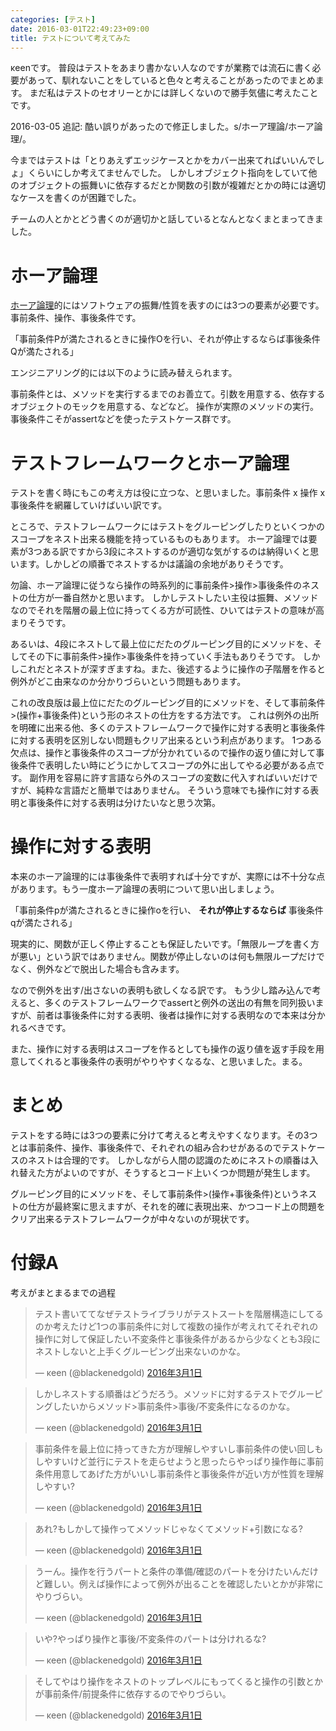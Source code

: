 ```yaml
---
categories: [テスト]
date: 2016-03-01T22:49:23+09:00
title: テストについて考えてみた
---
```

κeenです。
普段はテストをあまり書かない人なのですが業務では流石に書く必要があって、馴れないことをしていると色々と考えることがあったのでまとめます。
まだ私はテストのセオリーとかには詳しくないので勝手気儘に考えたことです。
<!--more-->

2016-03-05 追記:
酷い誤りがあったので修正しました。s/ホーア理論/ホーア論理/。


今まではテストは「とりあえずエッジケースとかをカバー出来てればいいんでしょ」くらいにしか考えてませんでした。
しかしオブジェクト指向をしていて他のオブジェクトの振舞いに依存するだとか関数の引数が複雑だとかの時には適切なケースを書くのが困難でした。

チームの人とかとどう書くのが適切かと話しているとなんとなくまとまってきました。

# ホーア論理
[ホーア論理](http://proofcafe.org/sf/Hoare_J.html)的にはソフトウェアの振舞/性質を表すのには3つの要素が必要です。事前条件、操作、事後条件です。

「事前条件Pが満たされるときに操作Oを行い、それが停止するならば事後条件Qが満たされる」

エンジニアリング的には以下のように読み替えられます。

事前条件とは、メソッドを実行するまでのお善立て。引数を用意する、依存するオブジェクトのモックを用意する、などなど。
操作が実際のメソッドの実行。
事後条件こそがassertなどを使ったテストケース群です。

# テストフレームワークとホーア論理
テストを書く時にもこの考え方は役に立つな、と思いました。事前条件 x 操作 x 事後条件を網羅していけばいい訳です。

ところで、テストフレームワークにはテストをグルーピングしたりといくつかのスコープをネスト出来る機能を持っているものもあります。
ホーア論理では要素が3つある訳ですから3段にネストするのが適切な気がするのは納得いくと思います。しかしどの順番でネストするかは議論の余地がありそうです。

勿論、ホーア論理に従うなら操作の時系列的に事前条件>操作>事後条件のネストの仕方が一番自然かと思います。
しかしテストしたい主役は振舞、メソッドなのでそれを階層の最上位に持ってくる方が可読性、ひいてはテストの意味が高まりそうです。

あるいは、4段にネストして最上位にだたのグルーピング目的にメソッドを、そしてその下に事前条件>操作>事後条件を持っていく手法もありそうです。
しかしこれだとネストが深すぎますね。また、後述するように操作の子階層を作ると例外がどこ由来なのか分かりづらいという問題もあります。

これの改良版は最上位にだたのグルーピング目的にメソッドを、そして事前条件>(操作+事後条件)という形のネストの仕方をする方法です。
これは例外の出所を明確に出来る他、多くのテストフレームワークで操作に対する表明と事後条件に対する表明を区別しない問題もクリア出来るという利点があります。
1つある欠点は、操作と事後条件のスコープが分かれているので操作の返り値に対して事後条件で表明したい時にどうにかしてスコープの外に出してやる必要がある点です。
副作用を容易に許す言語なら外のスコープの変数に代入すればいいだけですが、純粋な言語だと簡単ではありません。
そういう意味でも操作に対する表明と事後条件に対する表明は分けたいなと思う次第。

# 操作に対する表明
本来のホーア論理的には事後条件で表明すれば十分ですが、実際には不十分な点があります。もう一度ホーア論理の表明について思い出しましょう。

「事前条件pが満たされるときに操作oを行い、 **それが停止するならば** 事後条件qが満たされる」

現実的に、関数が正しく停止することも保証したいです。「無限ループを書く方が悪い」という訳ではありません。関数が停止しないのは何も無限ループだけでなく、例外などで脱出した場合も含みます。

なので例外を出す/出さないの表明も欲しくなる訳です。
もう少し踏み込んで考えると、多くのテストフレームワークでassertと例外の送出の有無を同列扱いますが、前者は事後条件に対する表明、後者は操作に対する表明なので本来は分かれるべきです。

また、操作に対する表明はスコープを作るとしても操作の返り値を返す手段を用意してくれると事後条件の表明がやりやすくなるな、と思いました。まる。

# まとめ
テストをする時には3つの要素に分けて考えると考えやすくなります。その3つとは事前条件、操作、事後条件で、それぞれの組み合わせがあるのでテストケースのネストは合理的です。
しかしながら人間の認識のためにネストの順番は入れ替えた方がよいのですが、そうするとコード上いくつか問題が発生します。

グルーピング目的にメソッドを、そして事前条件>(操作+事後条件)というネストの仕方が最終案に思えますが、それを的確に表現出来、かつコード上の問題をクリア出来るテストフレームワークが中々ないのが現状です。

# 付録A
考えがまとまるまでの過程

<blockquote class="twitter-tweet" data-lang="ja"><p lang="ja" dir="ltr">テスト書いててなぜテストライブラリがテストスートを階層構造にしてるのか考えたけど1つの事前条件に対して複数の操作が考えれてそれぞれの操作に対して保証したい不変条件と事後条件があるから少なくとも3段にネストしないと上手くグルーピング出来ないのかな。</p>&mdash; κeen (@blackenedgold) <a href="https://twitter.com/blackenedgold/status/704586009464311808">2016年3月1日</a></blockquote>

<blockquote class="twitter-tweet" data-lang="ja"><p lang="ja" dir="ltr">しかしネストする順番はどうだろう。メソッドに対するテストでグルーピングしたいからメソッド&gt;事前条件&gt;事後/不変条件になるのかな。</p>&mdash; κeen (@blackenedgold) <a href="https://twitter.com/blackenedgold/status/704586479427670016">2016年3月1日</a></blockquote>

<blockquote class="twitter-tweet" data-lang="ja"><p lang="ja" dir="ltr">事前条件を最上位に持ってきた方が理解しやすいし事前条件の使い回しもしやすいけど並行にテストを走らせようと思ったらやっぱり操作毎に事前条件用意してあげた方がいいし事前条件と事後条件が近い方が性質を理解しやすい?</p>&mdash; κeen (@blackenedgold) <a href="https://twitter.com/blackenedgold/status/704587239402008576">2016年3月1日</a></blockquote>

<blockquote class="twitter-tweet" data-lang="ja"><p lang="ja" dir="ltr">あれ?もしかして操作ってメソッドじゃなくてメソッド+引数になる?</p>&mdash; κeen (@blackenedgold) <a href="https://twitter.com/blackenedgold/status/704588326175551488">2016年3月1日</a></blockquote>

<blockquote class="twitter-tweet" data-lang="ja"><p lang="ja" dir="ltr">うーん。操作を行うパートと条件の準備/確認のパートを分けたいんだけど難しい。例えば操作によって例外が出ることを確認したいとかが非常にやりづらい。</p>&mdash; κeen (@blackenedgold) <a href="https://twitter.com/blackenedgold/status/704601381605232640">2016年3月1日</a></blockquote>

<blockquote class="twitter-tweet" data-lang="ja"><p lang="ja" dir="ltr">いや?やっぱり操作と事後/不変条件のパートは分けれるな?</p>&mdash; κeen (@blackenedgold) <a href="https://twitter.com/blackenedgold/status/704602157148872704">2016年3月1日</a></blockquote>

<blockquote class="twitter-tweet" data-lang="ja"><p lang="ja" dir="ltr">そしてやはり操作をネストのトップレベルにもってくると操作の引数とかが事前条件/前提条件に依存するのでやりづらい。</p>&mdash; κeen (@blackenedgold) <a href="https://twitter.com/blackenedgold/status/704602629737811968">2016年3月1日</a></blockquote>
<script async src="//platform.twitter.com/widgets.js" charset="utf-8"></script>
